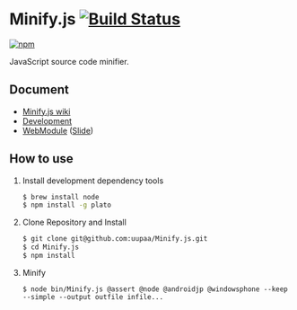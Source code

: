 # Minify.js [![Build Status](https://travis-ci.org/uupaa/Minify.js.png)](http://travis-ci.org/uupaa/Minify.js)

[![npm](https://nodei.co/npm/uupaa.minify.js.png?downloads=true&stars=true)](https://nodei.co/npm/uupaa.minify.js/)

JavaScript source code minifier.

## Document

- [Minify.js wiki](https://github.com/uupaa/Minify.js/wiki/Minify)
- [Development](https://github.com/uupaa/WebModule/wiki/Development)
- [WebModule](https://github.com/uupaa/WebModule) ([Slide](http://uupaa.github.io/Slide/slide/WebModule/index.html))


## How to use

1. Install development dependency tools

    ```sh
    $ brew install node
    $ npm install -g plato
    ```

2. Clone Repository and Install

    ```sh
    $ git clone git@github.com:uupaa/Minify.js.git
    $ cd Minify.js
    $ npm install
    ```

3. Minify

    `$ node bin/Minify.js @assert @node @androidjp @windowsphone --keep --simple --output outfile infile...`

